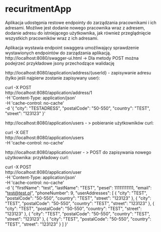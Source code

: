 # recuritmentApp

Aplikacja udostępnia restowe endpointy do zarządzania pracownikami i ich adresami.
Możliwe jest dodanie nowego pracownika wraz z adresem, dodanie adresu do istniejącego użytkownika, jak również przeglądnięcie wszystkich pracowników wraz z ich adresami. 

Aplikacja wystawia endpoint swaggera umożliwający sprawdzenie wystawionych endpointów do zarządzania aplikacją. 
http://localhost:8080/swagger-ui.html -> Dla metody POST można podejrzeć przykładowe jsony przechodzące walidację

http://localhost:8080/application/address/{userId} - zapisywanie adresu (tylko jeśli najpierw zostanie zapisywany user): 

curl -X POST \
  http://localhost:8080/application/address/1 \
  -H 'Content-Type: application/json' \
  -H 'cache-control: no-cache' \
  -d '{
                      "city": "TESTADRESS",
                      "postalCode": "50-550",
                      "country": "TEST",
                      "street": "123123"
}'


http://localhost:8080/application/users - > pobieranie użytkowników  curl:

curl -X GET \
  http://localhost:8080/application/users \
  -H 'cache-control: no-cache'

http://localhost:8080/application/user - > POST do zapisywania nowego użytkownika: przykładowy curl:

curl -X POST \
  http://localhost:8080/application/user \
  -H 'Content-Type: application/json' \
  -H 'cache-control: no-cache' \
  -d '{
        "firstName": "test",
        "lastName": "TEST",
        "pesel": 11111111111,
        "email": "test@test.pl",
        "phoneNumber": 9,
        "userAddresses": [
            {
                "city": "TEST",
                "postalCode": "50-550",
                "country": "TEST",
                "street": "123123"
            },
            {
                "city": "TEST",
                "postalCode": "50-550",
                "country": "TEST",
                "street": "123123"
            },
            {
                "city": "TEST",
                "postalCode": "50-550",
                "country": "TEST",
                "street": "123123"
            },
            {
                "city": "TEST",
                "postalCode": "50-550",
                "country": "TEST",
                "street": "123123"
            },
            {
                "city": "TEST",
                "postalCode": "50-550",
                "country": "TEST",
                "street": "123123"
            }
        ]
}'

